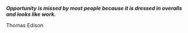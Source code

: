 _**Opportunity is missed by most people because it is dressed in overalls and looks like work.**_

Thomas Edison